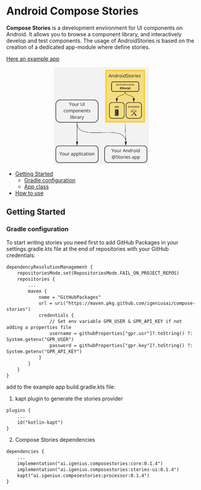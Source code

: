 Android Compose Stories
========  

**Compose Stories** is a development environment for UI components on Android.
It allows you to browse a component library, and interactively develop and test components.
The usage of AndroidStories is based on the creation of a dedicated app-module where define stories.

[Here an example app](example-app)
<p align="center">
	<img src="readme_assets/graph.png" width="50%"/>
</p>

- [Getting Started](#getting-started)
    - [Gradle configuration](#gradle-configuration)
    - [App class](#app-class)
- [How to use](#how-to-use)

## Getting Started

### Gradle configuration

To start writing stories you need first to add GitHub Packages in your settings.gradle.kts file at
the end of repositories with your GitHub credentials:

```
dependencyResolutionManagement {
    repositoriesMode.set(RepositoriesMode.FAIL_ON_PROJECT_REPOS)
    repositories {
        ...
        maven {
            name = "GitHubPackages"
            url = uri("https://maven.pkg.github.com/igeniusai/compose-stories")
            credentials {
                // Set env variable GPR_USER & GPR_API_KEY if not adding a properties file
                username = githubProperties["gpr.usr"]?.toString() ?: System.getenv("GPR_USER")
                password = githubProperties["gpr.key"]?.toString() ?: System.getenv("GPR_API_KEY")
            }
        }
    }
}
```

add to the example app build.gradle.kts file:

1) kapt plugin to generate the stories provider

```
plugins {
    ...
    id("kotlin-kapt")
}
```

2) Compose Stories dependencies

```
dependencies {
    ...
    implementation("ai.igenius.composestories:core:0.1.4")
    implementation("ai.igenius.composestories:stories-ui:0.1.4")
    kapt("ai.igenius.composestories:processor:0.1.4")
}
```